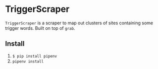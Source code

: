 # TriggerScraper #

`TriggerScraper` is a scraper to map out clusters of sites containing some trigger words. Built on top of `grab`.

## Install ##

  1. `$ pip install pipenv`
  2. `pipenv install`